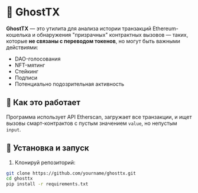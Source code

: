 # 👻 GhostTX

**GhostTX** — это утилита для анализа истории транзакций Ethereum-кошелька и обнаружения "призрачных" контрактных вызовов — таких, которые **не связаны с переводом токенов**, но могут быть важными действиями:

- DAO-голосования
- NFT-мятинг
- Стейкинг
- Подписи
- Потенциально подозрительная активность

## 🧠 Как это работает

Программа использует API Etherscan, загружает все транзакции, и ищет вызовы смарт-контрактов с пустым значением `value`, но непустым `input`.

## 🚀 Установка и запуск

1. Клонируй репозиторий:

```bash
git clone https://github.com/yourname/ghosttx.git
cd ghosttx
pip install -r requirements.txt

